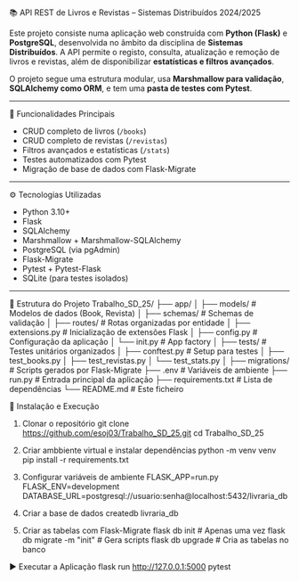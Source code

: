📚 API REST de Livros e Revistas – Sistemas Distribuídos 2024/2025

Este projeto consiste numa aplicação web construída com **Python (Flask)** e **PostgreSQL**, desenvolvida no âmbito da disciplina de **Sistemas Distribuídos**. A API permite o registo, consulta, atualização e remoção de livros e revistas, além de disponibilizar **estatísticas e filtros avançados**.

O projeto segue uma estrutura modular, usa **Marshmallow para validação**, **SQLAlchemy como ORM**, e tem uma **pasta de testes com Pytest**.

---

🧩 Funcionalidades Principais

- CRUD completo de livros (`/books`)
- CRUD completo de revistas (`/revistas`)
- Filtros avançados e estatísticas (`/stats`)
- Testes automatizados com Pytest
- Migração de base de dados com Flask-Migrate

---

⚙️ Tecnologias Utilizadas

- Python 3.10+
- Flask
- SQLAlchemy
- Marshmallow + Marshmallow-SQLAlchemy
- PostgreSQL (via pgAdmin)
- Flask-Migrate
- Pytest + Pytest-Flask
- SQLite (para testes isolados)

---

📁 Estrutura do Projeto
          Trabalho_SD_25/
          ├── app/
          │ ├── models/ # Modelos de dados (Book, Revista)
          │ ├── schemas/ # Schemas de validação
          │ ├── routes/ # Rotas organizadas por entidade
          │ ├── extensions.py # Inicialização de extensões Flask
          │ ├── config.py # Configuração da aplicação
          │ └── init.py # App factory
          │
          ├── tests/ # Testes unitários organizados
          │ ├── conftest.py # Setup para testes
          │ ├── test_books.py
          │ ├── test_revistas.py
          │ └── test_stats.py
          │
          ├── migrations/ # Scripts gerados por Flask-Migrate
          ├── .env # Variáveis de ambiente
          ├── run.py # Entrada principal da aplicação
          ├── requirements.txt # Lista de dependências
          └── README.md # Este ficheiro

 
 🚀 Instalação e Execução
 1. Clonar o repositório
git clone https://github.com/esoj03/Trabalho_SD_25.git
cd Trabalho_SD_25

 2. Criar ambbiente virtual e instalar dependências
python -m venv venv
pip install -r requirements.txt

 3. Configurar variáveis de ambiente
FLASK_APP=run.py
FLASK_ENV=development
DATABASE_URL=postgresql://usuario:senha@localhost:5432/livraria_db

4. Criar a base de dados
createdb livraria_db

5. Criar as tabelas com Flask-Migrate
flask db init               # Apenas uma vez
flask db migrate -m "init" # Gera scripts
flask db upgrade            # Cria as tabelas no banco

▶️ Executar a Aplicação
flask run
http://127.0.0.1:5000
pytest
